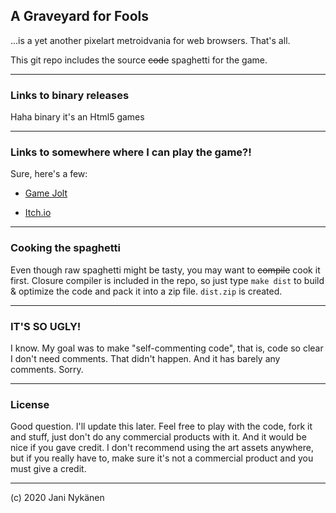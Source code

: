 ## A Graveyard for Fools

...is a yet another pixelart metroidvania for web browsers. That's all.

This git repo includes the source ~~code~~ spaghetti for the game.

-----

### Links to binary releases

Haha binary it's an Html5 games

-----

### Links to somewhere where I can play the game?!

Sure, here's a few:

- [Game Jolt](https://gamejolt.com/games/a-graveyard-for-dreams/544951)

- [Itch.io](https://jani-nykanen.itch.io/a-graveyard-for-dreams)

-----

### Cooking the spaghetti

Even though raw spaghetti might be tasty, you may want to ~~compile~~ cook it first. Closure compiler is included in the repo, so just type `make dist` to build & optimize the code and pack it into a zip file. `dist.zip` is created.

-----

### IT'S SO UGLY!

I know. My goal was to make "self-commenting code", that is, code so clear I don't need comments. That didn't happen. And it has barely any comments. Sorry.

-----

### License

Good question. I'll update this later. Feel free to play with the code, fork it and stuff, just don't do any commercial products with it. And it would be nice if you gave credit. I don't recommend using the art assets anywhere, but if you really have to, make sure it's not a commercial product and you must give a credit.

-----

(c) 2020 Jani Nykänen